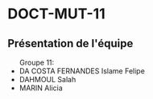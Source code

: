 DOCT-MUT-11
==

Présentation de l'équipe
-
<ul> Groupe 11:
<li>DA COSTA FERNANDES	Islame Felipe</li>
<li>DAHMOUL	Salah</li>
<li>MARIN Alicia</li>
</ul>
